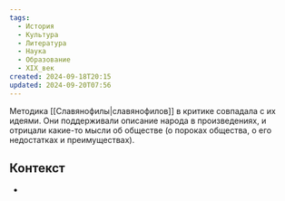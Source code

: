 ```yaml
---
tags:
  - История
  - Культура
  - Литература
  - Наука
  - Образование
  - XIX_век
created: 2024-09-18T20:15
updated: 2024-09-20T07:56
---
```

Методика [[Славянофилы|славянофилов]] в критике совпадала с их идеями. Они поддерживали описание народа в произведениях, и отрицали какие-то мысли об обществе (о пороках общества, о его недостатках и преимуществах).

## Контекст
- 

